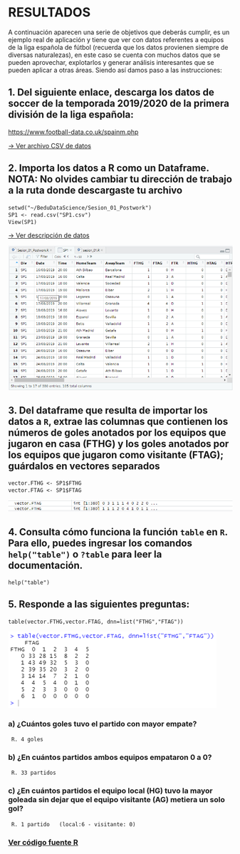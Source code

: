 # RESULTADOS
A continuación aparecen una serie de objetivos que deberás cumplir, es un ejemplo real de aplicación y tiene que ver con datos referentes a equipos de la liga española
de fútbol (recuerda que los datos provienen siempre de diversas naturalezas), en este caso se cuenta con muchos datos que se pueden aprovechar, explotarlos y generar análisis interesantes que se pueden aplicar a otras áreas. Siendo así damos paso a las instrucciones:

## 1. Del siguiente enlace, descarga los datos de soccer de la temporada 2019/2020 de la primera división de la liga española: 

https://www.football-data.co.uk/spainm.php

[-> Ver archivo CSV de datos](https://github.com/adavals/bedu-datascience-f2/blob/main/s1/postwork/dat/SP1.csv)

## 2. Importa los datos a R como un Dataframe. NOTA: No olvides cambiar tu dirección de trabajo a la ruta donde descargaste tu archivo
```
setwd("~/BeduDataScience/Sesion_01_Postwork")
SP1 <- read.csv("SP1.csv")
View(SP1)
```
[-> Ver descripción de datos](https://github.com/adavals/bedu-datascience-f2/blob/main/s1/postwork/dat/notes.txt)

![csv cargado](https://github.com/adavals/bedu-datascience-f2/blob/main/s1/postwork/img/loaded_csv.png)

## 3. Del dataframe que resulta de importar los datos a `R`, extrae las columnas que contienen los números de goles anotados por los equipos que jugaron en casa (FTHG) y los goles anotados por los equipos que jugaron como visitante (FTAG); guárdalos en vectores separados
```
vector.FTHG <- SP1$FTHG
vector.FTAG <- SP1$FTAG
```
![vectores](https://github.com/adavals/bedu-datascience-f2/blob/main/s1/postwork/img/vectors_FTAG_FTHG.png)
## 4. Consulta cómo funciona la función `table` en `R`. Para ello, puedes ingresar los comandos `help("table")` o `?table` para leer la documentación.
```
help("table")
```

## 5. Responde a las siguientes preguntas:
```
table(vector.FTHG,vector.FTAG, dnn=list("FTHG","FTAG"))
```
![tabla](https://github.com/adavals/bedu-datascience-f2/blob/main/s1/postwork/img/result_table.png)

### a) ¿Cuántos goles tuvo el partido con mayor empate?
     R. 4 goles  
###  b) ¿En cuántos partidos ambos equipos empataron 0 a 0?
     R. 33 partidos
###  c) ¿En cuántos partidos el equipo local (HG) tuvo la mayor goleada sin dejar que el equipo visitante (AG) metiera un solo gol?
     R. 1 partido   (local:6 - visitante: 0)

### [Ver código fuente R][def]


[def]: https://github.com/adavals/bedu-datascience-f2/blob/main/s1/postwork/src/Sesion_01_Postwork.R